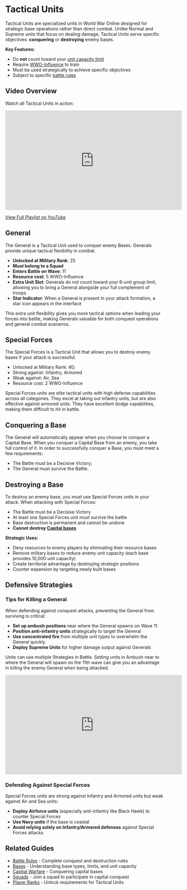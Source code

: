 # Tactical Units

Tactical Units are specialized units in World War Online designed for strategic base operations rather than direct combat. Unlike Normal and Supreme units that focus on dealing damage, Tactical Units serve specific objectives: **conquering** or **destroying** enemy bases.

**Key Features:**
- Do **not** count toward your [unit capacity limit](unit-train.md#unit-capacity-system)
- Require [WWO-Influence](resources.md) to train
- Must be used strategically to achieve specific objectives
- Subject to specific [battle rules](battle-rules.md)

## Video Overview

Watch all Tactical Units in action:

<iframe width="560" height="315" src="https://www.youtube.com/embed/KEDrPPKfwnk?list=PLRQ5jyWDvu9M-_VXCjuQer9SERVtavr-R" frameborder="0" allow="accelerometer; autoplay; clipboard-write; encrypted-media; gyroscope; picture-in-picture" allowfullscreen></iframe>

<a href="https://www.youtube.com/playlist?list=PLRQ5jyWDvu9M-_VXCjuQer9SERVtavr-R" target="_blank" class="md-button md-button--primary">View Full Playlist on YouTube</a>

## General

The General is a Tactical Unit used to conquer enemy Bases. Generals provide unique tactical flexibility in combat.

-   **Unlocked at Military Rank**: 25
-   **Must belong to a Squad**
-   **Enters Battle on Wave**: 11
-   **Resource cost**: 5 WWO-Influence
-   **Extra Unit Slot**: Generals do not count toward your 6-unit group limit, allowing you to bring a General alongside your full complement of troops
-   **Star Indicator**: When a General is present in your attack formation, a star icon appears in the interface

This extra unit flexibility gives you more tactical options when leading your forces into battle, making Generals valuable for both conquest operations and general combat scenarios.

## Special Forces

The Special Forces is a Tactical Unit that allows you to destroy enemy bases if your attack is successful.

-   Unlocked at Military Rank: 40;
-   Strong against: Infantry, Armored
-   Weak against: Air, Sea
-   Resource cost: 2 WWO-Influence

Special Forces units are elite tactical units with high defense capabilities across all categories. They excel at taking out infantry units, but are also effective against armored units. They have excellent dodge capabilities, making them difficult to hit in battle.

## Conquering a Base

The General will automatically appear when you choose to conquer a Capital Base. When you conquer a
Capital Base from an enemy, you take full control of it. In order to successfully conquer a Base,
you must meet a few requirements:

-   The Battle must be a Decisive Victory;
-   The General must survive the Battle.

## Destroying a Base

To destroy an enemy base, you must use Special Forces units in your attack. When attacking with Special Forces:

-   The Battle must be a Decisive Victory
-   At least one Special Forces unit must survive the battle
-   Base destruction is permanent and cannot be undone
-   **Cannot destroy [Capital bases](capital-warfare.md)**

**Strategic Uses:**
- Deny resources to enemy players by eliminating their resource bases
- Remove military bases to reduce enemy unit capacity (each base provides 10,000 unit capacity)
- Create territorial advantage by destroying strategic positions
- Counter expansion by targeting newly built bases

## Defensive Strategies

### Tips for Killing a General

When defending against conquest attacks, preventing the General from surviving is critical:

- **Set up ambush positions** near where the General spawns on Wave 11
- **Position anti-infantry units** strategically to target the General
- **Use concentrated fire** from multiple unit types to overwhelm the General quickly
- **Deploy Supreme Units** for higher damage output against Generals

Units can use multiple Strategies in Battle. Setting units in Ambush near to where the General will
spawn on the 11th wave can give you an advantage in killing the enemy General when being attacked.

<iframe width="560" height="315" src="https://www.youtube.com/embed/72wfKeyGGh4" frameborder="0" allow="accelerometer; autoplay; clipboard-write; encrypted-media; gyroscope; picture-in-picture" allowfullscreen></iframe>

### Defending Against Special Forces

Special Forces units are strong against Infantry and Armored units but weak against Air and Sea units:

- **Deploy Airforce units** (especially anti-infantry like Black Hawk) to counter Special Forces
- **Use Navy units** if the base is coastal
- **Avoid relying solely on Infantry/Armored defenses** against Special Forces attacks

## Related Guides

- [Battle Rules](battle-rules.md) - Complete conquest and destruction rules
- [Bases](bases.md) - Understanding base types, limits, and unit capacity
- [Capital Warfare](capital-warfare.md) - Conquering capital bases
- [Squads](squads.md) - Join a squad to participate in capital conquest
- [Player Ranks](player-rank.md) - Unlock requirements for Tactical Units
